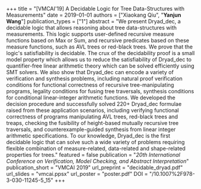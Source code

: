 +++
title = "[VMCAI'19] A Decidable Logic for Tree Data-Structures with Measurements"
date = 2019-01-01
authors = ["Xiaokang Qiu", "**Yanjun Wang**"]
publication_types = ["1"]
abstract = "We present Dryad_dec, a decidable logic that allows reasoning about tree data-structures with measurements. This logic supports user-defined recursive measure functions based on Max or Sum, and recursive predicates based on these measure functions, such as AVL trees or red-black trees. We prove that the logic's satisfiability is decidable. The crux of the decidability proof is a small model property which allows us to reduce the satisfiability of Dryad_dec to quantifier-free linear arithmetic theory which can be solved efficiently using SMT solvers. We also show that Dryad_dec can encode a variety of verification and synthesis problems, including natural proof verification conditions for functional correctness of recursive tree-manipulating programs, legality conditions for fusing tree traversals, synthesis conditions for conditional linear-integer arithmetic functions. We developed the decision procedure and successfully solved 220+ Dryad_dec formulae raised from these application scenarios, including verifying functional correctness of programs manipulating AVL trees, red-black trees and treaps, checking the fusibility of height-based mutually recursive tree traversals, and counterexample-guided synthesis from linear integer arithmetic specifications. To our knowledge, Dryad_dec is the first decidable logic that can solve such a wide variety of problems requiring flexible combination of measure-related, data-related and shape-related properties for trees."
featured = false
publication = "*20th International Conference on Verification, Model Checking, and Abstract Interpretation*"
publication_short = "VMCAI 2019"
url_preprint = "decidable_dryad.pdf"
url_slides = "vmcai.ppsx"
url_poster = "poster.pdf"
DOI = "/10.1007%2F978-3-030-11245-5_15"
+++

